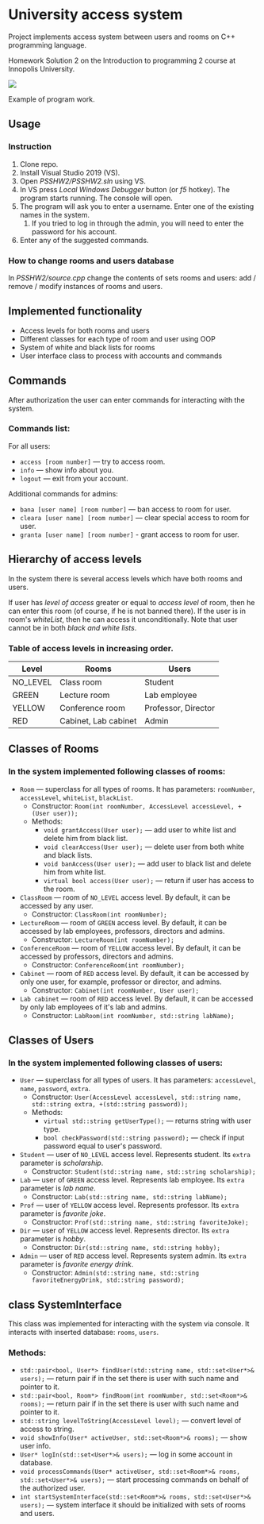 # University access system
Project implements access system between users and rooms on C++ programming language.

Homework Solution 2 on the Introduction to programming 2 course at Innopolis University.

![](https://habrastorage.org/webt/jk/sm/9x/jksm9x__s0on-xbxmlaf-ovwzmo.png)

Example of program work.

## Usage

### Instruction
1. Clone repo.
2. Install Visual Studio 2019 (VS).
3. Open *PSSHW2/PSSHW2.sln* using VS.
4. In VS press *Local Windows Debugger* button (or *f5* hotkey). The program starts running. The console will open.
5. The program will ask you to enter a username. Enter one of the existing names in the system.
   1. If you tried to log in through the admin, you will need to enter the password for his account.
6. Enter any of the suggested commands.

### How to change rooms and users database
In *PSSHW2/source.cpp* change the contents of sets rooms and users: add / remove / modify instances of rooms and users.

## Implemented functionality
- Access levels for both rooms and users
- Different classes for each type of room and user using OOP
- System of white and black lists for rooms
- User interface class to process with accounts and commands

## Commands

After authorization the user can enter commands for interacting with the system.

### Commands list:

For all users:
- `access [room number]` — try to access room.
- `info` — show info about you.
- `logout` — exit from your account.

Additional commands for admins:
- `bana [user name] [room number]` — ban access to room for user.
- `cleara [user name] [room number]` — clear special access to room for user.
- `granta [user name] [room number]` - grant access to room for user.

## Hierarchy of access levels
In the system there is several access levels which have both rooms and users.

If user has *level of access* greater or equal to *access level* of room, then he can enter this room (of course, if he is not banned there).
If the user is in room's *whiteList*, then he can access it unconditionally. Note that user cannot be in both *black and white lists*.

### Table of access levels in increasing order.

| Level | Rooms | Users |
| - | - | - |
| NO_LEVEL | Class room | Student |
| GREEN | Lecture room | Lab employee |
| YELLOW | Conference room | Professor, Director |
| RED | Cabinet, Lab cabinet | Admin |

## Classes of Rooms

### In the system implemented following classes of rooms:
- `Room` — superclass for all types of rooms. It has parameters: `roomNumber`, `accessLevel`, `whiteList`, `blackList`.
   - Constructor: `Room(int roomNumber, AccessLevel accessLevel, +(User user));`
   - Methods:
      - `void grantAccess(User user);` — add user to white list and delete him from black list.
      - `void clearAccess(User user);` — delete user from both white and black lists.
      - `void banAccess(User user);` — add user to black list and delete him from white list.
      - `virtual bool access(User user);` — return if user has access to the room.
- `ClassRoom` — room of `NO_LEVEL` access level. By default, it can be accessed by any user.
   - Constructor: `ClassRoom(int roomNumber);`
- `LectureRoom` — room of `GREEN` access level. By default, it can be accessed by lab employees, professors, directors and admins.
   - Constructor: `LectureRoom(int roomNumber);`
- `ConferenceRoom` — room of `YELLOW` access level. By default, it can be accessed by professors, directors and admins.
   - Constructor: `ConferenceRoom(int roomNumber);`
- `Cabinet` — room of `RED` access level. By default, it can be accessed by only one user, for example, professor or director, and admins.
   - Constructor: `Cabinet(int roomNumber, User user);`
- `Lab cabinet` — room of `RED` access level. By default, it can be accessed by only lab employees of it's lab and admins. 
   - Constructor: `LabRoom(int roomNumber, std::string labName);`

## Classes of Users

### In the system implemented following classes of users:
- `User` — superclass for all types of users. It has parameters: `accessLevel`, `name`, `password`, `extra`.
   - Constructor: `User(AccessLevel accessLevel, std::string name, std::string extra, +(std::string password));`
   - Methods:
      - `virtual std::string getUserType();` — returns string with user type.
      - `bool checkPassword(std::string password);` — check if input password equal to user's password.
- `Student` — user of `NO_LEVEL` access level. Represents student. Its `extra` parameter is *scholarship*.
   - Constructor: `Student(std::string name, std::string scholarship);`
- `Lab` — user of `GREEN` access level. Represents lab employee. Its `extra` parameter is *lab name*.
   - Constructor: `Lab(std::string name, std::string labName);`
- `Prof` — user of `YELLOW` access level. Represents professor. Its `extra` parameter is *favorite joke*.
   - Constructor: `Prof(std::string name, std::string favoriteJoke);`
- `Dir` — user of `YELLOW` access level. Represents director. Its `extra` parameter is *hobby*.
   - Constructor: `Dir(std::string name, std::string hobby);`
- `Admin` — user of `RED` access level. Represents system admin. Its `extra` parameter is *favorite energy drink*.
   - Constructor: `Admin(std::string name, std::string favoriteEnergyDrink, std::string password);`

## class SystemInterface

This class was implemented for interacting with the system via console. It interacts with inserted database: `rooms`, `users`.

### Methods:
- `std::pair<bool, User*> findUser(std::string name, std::set<User*>& users);` — return pair if in the set there is user with such name and pointer to it.
- `std::pair<bool, Room*> findRoom(int roomNumber, std::set<Room*>& rooms);` — return pair if in the set there is user with such name and pointer to it.
- `std::string levelToString(AccessLevel level);` — convert level of access to string.
- `void showInfo(User* activeUser, std::set<Room*>& rooms);` — show user info.
- `User* logIn(std::set<User*>& users);` — log in some account in database.
- `void processCommands(User* activeUser, std::set<Room*>& rooms, std::set<User*>& users);` — start processing commands on behalf of the authorized user.
- `int startSystemInterface(std::set<Room*>& rooms, std::set<User*>& users);` — system interface it should be initialized with sets of rooms and users.
